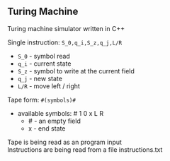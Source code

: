 ## Turing Machine

Turing machine simulator written in C++

Single instruction: `S_0,q_i,S_z,q_j,L/R`
- `S_0` - symbol read
- `q_i` - current state
- `S_z` - symbol to write at the current field
- `q_j` - new state 
- `L/R` - move left / right 

Tape form: `#(symbols)#`
- available symbols: # 1 0 x L R
  - \# - an empty field
  - x - end state

Tape is being read as an program input <br/>
Instructions are being read from a file instructions.txt





